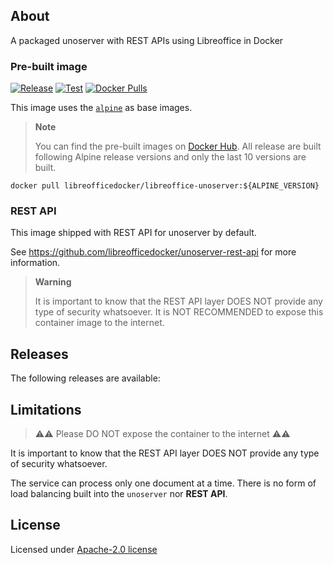 ## About

A packaged unoserver with REST APIs using Libreoffice in Docker

### Pre-built image

[![Release](https://github.com/libreofficedocker/libreoffice-unoserver/actions/workflows/release.yml/badge.svg)](https://github.com/libreofficedocker/libreoffice-unoserver/actions/workflows/release.yml)
[![Test](https://github.com/libreofficedocker/libreoffice-unoserver/actions/workflows/test.yml/badge.svg)](https://github.com/libreofficedocker/libreoffice-unoserver/actions/workflows/test.yml)
[![Docker Pulls](https://img.shields.io/docker/pulls/libreofficedocker/libreoffice-unoserver)](https://hub.docker.com/r/libreofficedocker/libreoffice-unoserver)

This image uses the [`alpine`](https://hub.docker.com/_/alpine) as base images.

> **Note**
>
> You can find the pre-built images on [Docker Hub](https://hub.docker.com/u/libreofficedocker).
> All release are built following Alpine release versions and only the last 10 versions are built.

```
docker pull libreofficedocker/libreoffice-unoserver:${ALPINE_VERSION}
```

### REST API

This image shipped with REST API for unoserver by default.

See https://github.com/libreofficedocker/unoserver-rest-api for more information.

> **Warning**
>
> It is important to know that the REST API layer DOES NOT provide any type of security whatsoever.
> It is NOT RECOMMENDED to expose this container image to the internet.

## Releases

The following releases are available:<!--releases-->

## Limitations

> ⚠️⚠️ Please DO NOT expose the container to the internet ⚠️⚠️

It is important to know that the REST API layer DOES NOT provide any type of security whatsoever.

The service can process only one document at a time. There is no form of load balancing built into the `unoserver` nor **REST API**.

## License

Licensed under [Apache-2.0 license](LICENSE)
